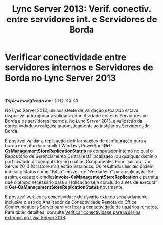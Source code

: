 ﻿---
title: "Lync Server 2013: Verif. conectiv. entre servidores int. e Servidores de Borda"
TOCTitle: 'Verificar conectividade entre servidores internos e Servidores de Borda '
ms:assetid: 219f706e-2b8a-46c5-b394-c384240eef50
ms:mtpsurl: https://technet.microsoft.com/pt-br/library/Gg398292(v=OCS.15)
ms:contentKeyID: 49306124
ms.date: 05/19/2016
mtps_version: v=OCS.15
ms.translationtype: HT
---

# Verificar conectividade entre servidores internos e Servidores de Borda no Lync Server 2013

 

_**Tópico modificado em:** 2012-09-08_

No Lync Server 2013, um assistente de validação separado estava disponível para ajudar a validar a conectividade entre os Servidores de Borda e os servidores internos. No Lync Server 2013, a validação da conectividade é realizada automaticamente ao instalar os Servidores de Borda.

É possível validar a replicação de informações de configuração para a borda executando o cmdlet Windows PowerShell**Get-CsManagementStoreReplicationStatus** no computador interno no qual o Repositório de Gerenciamento Central está localizado (ou qualquer domínio participando do computador no qual os Componentes Principais do Lync Server 2013 (OcsCore.msi) estão instalados. Os resultados iniciais podem indicar o status como "Falso" em vez de "Verdadeiro" para replicação. Se assim, execute o cmdlet **Invoke-CsManagementStoreReplication** e permita que o tempo necessário para a replicação seja concluído antes de executar o **Get-CsManagementStoreReplicationStatus** novamente.

É possível verificar a conectividade de usuário externo separadamente, inclusive o uso do Analisador de Conectividade Remota do Office Communications Server para verificar a conectividade de usuários remotos. Para obter detalhes, consulte [Verificar conectividade para usuários externos no Lync Server 2013](lync-server-2013-verify-connectivity-for-external-users.md).

